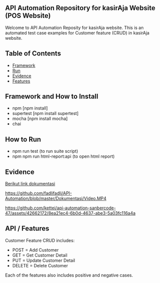 ## API Automation Repository for kasirAja Website (POS Website)
Welcome to API Automation Reposity for kasirAja website.  This is an automated test case examples for Customer feature (CRUD) in kasirAja website. 

## Table of Contents

- [Framework](#framework)
- [Run](#run)
- [Evidence](#evidence)
- [Features](#features)

## Framework and How to Install
- npm [npm install]
- supertest [npm install supertest]
- mocha [npm install mocha]
- chai

## How to Run
- npm run test (to run suite script)
- npm npm run html-report:api (to open html report)

## Evidence
[Berikut link dokumentasi](https://drive.google.com/drive/folders/10i60NOr-0earb-sP8nKqeSPErpCFHmeS?usp=sharing)

https://github.com/fadlifadli/API-Automation/blob/master/Dokumentasi/Video.MP4

https://github.com/kettei/api-automation-sanbercode-47/assets/42662172/8ea21ec4-6b0d-4637-abe3-5a03fc116a4a


## API / Features
Customer Feature CRUD includes:
- POST = Add Customer
- GET = Get Customer Detail
- PUT = Update Customer Detail
- DELETE = Delete Customer

Each of the features also includes positive and negative cases.
